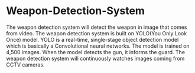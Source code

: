 # Weapon-Detection-System
The weapon detection system will detect the weapon in image that comes from video. The weapon detection system  is built on YOLO(You Only Look Once) model. YOLO is a real-time, single-stage object detection model which is basically a Convolutional neural networks. The model is trained on 4,500 images. When the model detects the gun, it informs the guard. The weapon detection system will continuously watches images coming from CCTV cameras.
